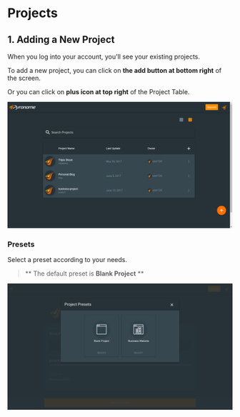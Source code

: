 # Projects
## 1. Adding a New Project
When you log into your account, you'll see your existing projects.

To add a new project, you can click on <strong>the add button at bottom right</strong> of the screen.

Or you can click on <strong>plus icon at top right</strong> of the Project Table. 

![Pyronome Workspace - Projects](https://github.com/OnrCan/documentation/blob/patch-1/Source/documentation/img/Workspace%201_001.png)

### Presets
Select a preset according to your needs.
> ** The default preset is __Blank Project__ **

![Pyronome Workspace - Project's Presets](https://github.com/OnrCan/documentation/blob/patch-1/Source/documentation/img/Workspace%201_008.png)
